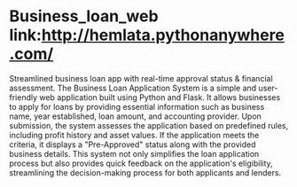 # Business_loan_web link:http://hemlata.pythonanywhere.com/ 
Streamlined business loan app with real-time approval status &amp; financial assessment.
The Business Loan Application System is a simple and user-friendly web application built using Python and Flask. It allows businesses to apply for loans by providing essential information such as business name, year established, loan amount, and accounting provider. 
Upon submission, the system assesses the application based on predefined rules, including profit history and asset values. If the application meets the criteria, it displays a "Pre-Approved" status along with the provided business details. 
This system not only simplifies the loan application process but also provides quick feedback on the application's eligibility, streamlining the decision-making process for both applicants and lenders.

